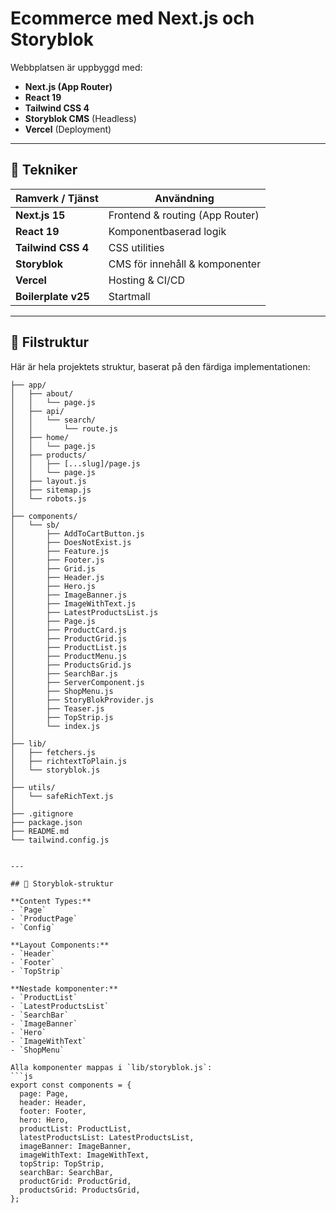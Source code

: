 # Ecommerce med Next.js och Storyblok

Webbplatsen är uppbyggd med:
- **Next.js (App Router)**
- **React 19**
- **Tailwind CSS 4**
- **Storyblok CMS** (Headless)
- **Vercel** (Deployment)

---

## 🚀 Tekniker

| Ramverk / Tjänst | Användning |
|------------------|-------------|
| **Next.js 15** | Frontend & routing (App Router) |
| **React 19** | Komponentbaserad logik |
| **Tailwind CSS 4** | CSS utilities |
| **Storyblok** | CMS för innehåll & komponenter |
| **Vercel** | Hosting & CI/CD |
| **Boilerplate v25** | Startmall |

---

## 📂 Filstruktur

Här är hela projektets struktur, baserat på den färdiga implementationen:

```text
├── app/
│   ├── about/
│   │   └── page.js                     
│   ├── api/
│   │   └── search/
│   │       └── route.js                 
│   ├── home/
│   │   └── page.js                      
│   ├── products/
│   │   ├── [...slug]/page.js            
│   │   └── page.js                      
│   ├── layout.js                        
│   ├── sitemap.js                       
│   └── robots.js                        
│
├── components/
│   └── sb/                              
│       ├── AddToCartButton.js
│       ├── DoesNotExist.js
│       ├── Feature.js
│       ├── Footer.js
│       ├── Grid.js
│       ├── Header.js
│       ├── Hero.js
│       ├── ImageBanner.js
│       ├── ImageWithText.js
│       ├── LatestProductsList.js
│       ├── Page.js
│       ├── ProductCard.js
│       ├── ProductGrid.js
│       ├── ProductList.js
│       ├── ProductMenu.js
│       ├── ProductsGrid.js
│       ├── SearchBar.js
│       ├── ServerComponent.js
│       ├── ShopMenu.js
│       ├── StoryBlokProvider.js
│       ├── Teaser.js
│       ├── TopStrip.js
│       └── index.js                     
│
├── lib/
│   ├── fetchers.js                      
│   ├── richtextToPlain.js               
│   └── storyblok.js                     
│
├── utils/
│   └── safeRichText.js                  
│
├── .gitignore
├── package.json
├── README.md
└── tailwind.config.js


---

## 🧠 Storyblok-struktur

**Content Types:**
- `Page`
- `ProductPage`
- `Config`

**Layout Components:**
- `Header`
- `Footer`
- `TopStrip`

**Nestade komponenter:**
- `ProductList`
- `LatestProductsList`
- `SearchBar`
- `ImageBanner`
- `Hero`
- `ImageWithText`
- `ShopMenu`

Alla komponenter mappas i `lib/storyblok.js`:
```js
export const components = {
  page: Page,
  header: Header,
  footer: Footer,
  hero: Hero,
  productList: ProductList,
  latestProductsList: LatestProductsList,
  imageBanner: ImageBanner,
  imageWithText: ImageWithText,
  topStrip: TopStrip,
  searchBar: SearchBar,
  productGrid: ProductGrid,
  productsGrid: ProductsGrid,
};
